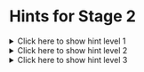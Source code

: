 # Hints for Stage 2

<details>
  <summary>Click here to show hint level 1</summary>
  
  The Webex API allows you to extract information about the meetings scheduled for your account as well as the ability to list all the spaces/rooms you are part of. Use this information to create your stats and then send them to the space.

  You can use markdown in webex. Use it to properly format your information.
</details>

<details>
  <summary>Click here to show hint level 2</summary>
  
  You can use the following endpoints:

  * `POST /messages` to send a message
  * `GET /meetings` to retrieve meeting information
  * `GET /rooms` to get rooms/spaces you are a part of
  * `GET /messages` to retrieve messages send to a specific space

  You may also want to have a look into the `verify.py` script to check how to authenticate requests.

  The developer documentation on [developer.webex.com](https://developer.webex.com) is a great resource! 

  When dealing wiht a large amount of requests you'll run into rate limits. Have a look at [this information](https://developer.webex.com/docs/api/basics) for information on both pagination and rate limits.
</details>

<details>
  <summary>Click here to show hint level 3</summary>
  
  For hint level 3 please contact your proctor.
</details>